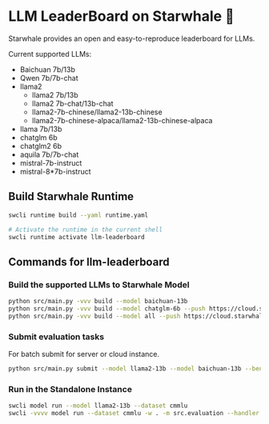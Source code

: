 # LLM LeaderBoard on Starwhale 🐋

Starwhale provides an open and easy-to-reproduce leaderboard for LLMs.

Current supported LLMs:

- Baichuan 7b/13b
- Qwen 7b/7b-chat
- llama2
  - llama2 7b/13b
  - llama2 7b-chat/13b-chat
  - llama2-7b-chinese/llama2-13b-chinese
  - llama2-7b-chinese-alpaca/llama2-13b-chinese-alpaca
- llama 7b/13b
- chatglm 6b
- chatglm2 6b
- aquila 7b/7b-chat
- mistral-7b-instruct
- mistral-8*7b-instruct

## Build Starwhale Runtime

```bash
swcli runtime build --yaml runtime.yaml

# Activate the runtime in the current shell
swcli runtime activate llm-leaderboard
```

## Commands for llm-leaderboard

### Build the supported LLMs to Starwhale Model

```bash
python src/main.py -vvv build --model baichuan-13b
python src/main.py -vvv build --model chatglm-6b --push https://cloud.starwhale.cn/project/starwhale:llm-leaderboard
python src/main.py -vvv build --model all --push https://cloud.starwhale.cn/project/starwhale:llm-leaderboard
```

### Submit evaluation tasks

For batch submit for server or cloud instance.

```bash
python src/main.py submit --model llama2-13b --model baichuan-13b --benchmark cmmlu --benchmark mmlu
```

### Run in the Standalone Instance

```bash
swcli model run --model llama2-13b --dataset cmmlu
swcli -vvvv model run --dataset cmmlu -w . -m src.evaluation --handler src.evaluation:predict_question
```
